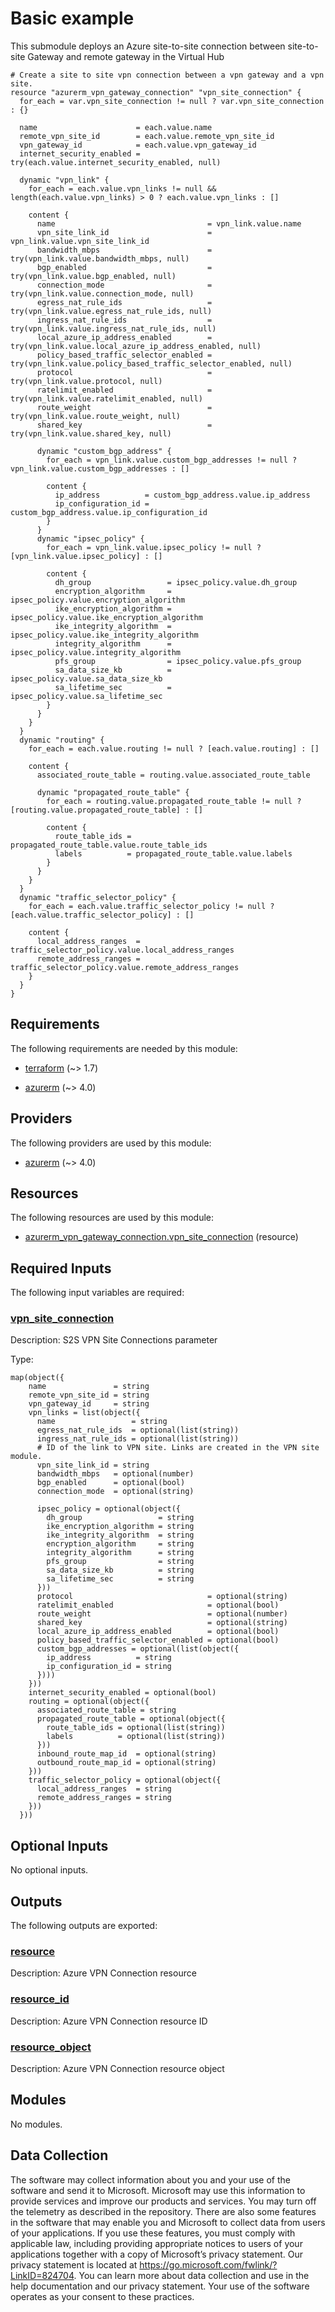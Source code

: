 <!-- BEGIN_TF_DOCS -->
# Basic example

This submodule deploys an Azure site-to-site connection between site-to-site Gateway and remote gateway in the Virtual Hub

```hcl
# Create a site to site vpn connection between a vpn gateway and a vpn site.
resource "azurerm_vpn_gateway_connection" "vpn_site_connection" {
  for_each = var.vpn_site_connection != null ? var.vpn_site_connection : {}

  name                      = each.value.name
  remote_vpn_site_id        = each.value.remote_vpn_site_id
  vpn_gateway_id            = each.value.vpn_gateway_id
  internet_security_enabled = try(each.value.internet_security_enabled, null)

  dynamic "vpn_link" {
    for_each = each.value.vpn_links != null && length(each.value.vpn_links) > 0 ? each.value.vpn_links : []

    content {
      name                                  = vpn_link.value.name
      vpn_site_link_id                      = vpn_link.value.vpn_site_link_id
      bandwidth_mbps                        = try(vpn_link.value.bandwidth_mbps, null)
      bgp_enabled                           = try(vpn_link.value.bgp_enabled, null)
      connection_mode                       = try(vpn_link.value.connection_mode, null)
      egress_nat_rule_ids                   = try(vpn_link.value.egress_nat_rule_ids, null)
      ingress_nat_rule_ids                  = try(vpn_link.value.ingress_nat_rule_ids, null)
      local_azure_ip_address_enabled        = try(vpn_link.value.local_azure_ip_address_enabled, null)
      policy_based_traffic_selector_enabled = try(vpn_link.value.policy_based_traffic_selector_enabled, null)
      protocol                              = try(vpn_link.value.protocol, null)
      ratelimit_enabled                     = try(vpn_link.value.ratelimit_enabled, null)
      route_weight                          = try(vpn_link.value.route_weight, null)
      shared_key                            = try(vpn_link.value.shared_key, null)

      dynamic "custom_bgp_address" {
        for_each = vpn_link.value.custom_bgp_addresses != null ? vpn_link.value.custom_bgp_addresses : []

        content {
          ip_address          = custom_bgp_address.value.ip_address
          ip_configuration_id = custom_bgp_address.value.ip_configuration_id
        }
      }
      dynamic "ipsec_policy" {
        for_each = vpn_link.value.ipsec_policy != null ? [vpn_link.value.ipsec_policy] : []

        content {
          dh_group                 = ipsec_policy.value.dh_group
          encryption_algorithm     = ipsec_policy.value.encryption_algorithm
          ike_encryption_algorithm = ipsec_policy.value.ike_encryption_algorithm
          ike_integrity_algorithm  = ipsec_policy.value.ike_integrity_algorithm
          integrity_algorithm      = ipsec_policy.value.integrity_algorithm
          pfs_group                = ipsec_policy.value.pfs_group
          sa_data_size_kb          = ipsec_policy.value.sa_data_size_kb
          sa_lifetime_sec          = ipsec_policy.value.sa_lifetime_sec
        }
      }
    }
  }
  dynamic "routing" {
    for_each = each.value.routing != null ? [each.value.routing] : []

    content {
      associated_route_table = routing.value.associated_route_table

      dynamic "propagated_route_table" {
        for_each = routing.value.propagated_route_table != null ? [routing.value.propagated_route_table] : []

        content {
          route_table_ids = propagated_route_table.value.route_table_ids
          labels          = propagated_route_table.value.labels
        }
      }
    }
  }
  dynamic "traffic_selector_policy" {
    for_each = each.value.traffic_selector_policy != null ? [each.value.traffic_selector_policy] : []

    content {
      local_address_ranges  = traffic_selector_policy.value.local_address_ranges
      remote_address_ranges = traffic_selector_policy.value.remote_address_ranges
    }
  }
}

```

<!-- markdownlint-disable MD033 -->
## Requirements

The following requirements are needed by this module:

- <a name="requirement_terraform"></a> [terraform](#requirement\_terraform) (~> 1.7)

- <a name="requirement_azurerm"></a> [azurerm](#requirement\_azurerm) (~> 4.0)

## Providers

The following providers are used by this module:

- <a name="provider_azurerm"></a> [azurerm](#provider\_azurerm) (~> 4.0)

## Resources

The following resources are used by this module:

- [azurerm_vpn_gateway_connection.vpn_site_connection](https://registry.terraform.io/providers/hashicorp/azurerm/latest/docs/resources/vpn_gateway_connection) (resource)

<!-- markdownlint-disable MD013 -->
## Required Inputs

The following input variables are required:

### <a name="input_vpn_site_connection"></a> [vpn\_site\_connection](#input\_vpn\_site\_connection)

Description: S2S VPN Site Connections parameter

Type:

```hcl
map(object({
    name               = string
    remote_vpn_site_id = string
    vpn_gateway_id     = string
    vpn_links = list(object({
      name                 = string
      egress_nat_rule_ids  = optional(list(string))
      ingress_nat_rule_ids = optional(list(string))
      # ID of the link to VPN site. Links are created in the VPN site module.
      vpn_site_link_id = string
      bandwidth_mbps   = optional(number)
      bgp_enabled      = optional(bool)
      connection_mode  = optional(string)

      ipsec_policy = optional(object({
        dh_group                 = string
        ike_encryption_algorithm = string
        ike_integrity_algorithm  = string
        encryption_algorithm     = string
        integrity_algorithm      = string
        pfs_group                = string
        sa_data_size_kb          = string
        sa_lifetime_sec          = string
      }))
      protocol                              = optional(string)
      ratelimit_enabled                     = optional(bool)
      route_weight                          = optional(number)
      shared_key                            = optional(string)
      local_azure_ip_address_enabled        = optional(bool)
      policy_based_traffic_selector_enabled = optional(bool)
      custom_bgp_addresses = optional(list(object({
        ip_address          = string
        ip_configuration_id = string
      })))
    }))
    internet_security_enabled = optional(bool)
    routing = optional(object({
      associated_route_table = string
      propagated_route_table = optional(object({
        route_table_ids = optional(list(string))
        labels          = optional(list(string))
      }))
      inbound_route_map_id  = optional(string)
      outbound_route_map_id = optional(string)
    }))
    traffic_selector_policy = optional(object({
      local_address_ranges  = string
      remote_address_ranges = string
    }))
  }))
```

## Optional Inputs

No optional inputs.

## Outputs

The following outputs are exported:

### <a name="output_resource"></a> [resource](#output\_resource)

Description: Azure VPN Connection resource

### <a name="output_resource_id"></a> [resource\_id](#output\_resource\_id)

Description: Azure VPN Connection resource ID

### <a name="output_resource_object"></a> [resource\_object](#output\_resource\_object)

Description: Azure VPN Connection resource object

## Modules

No modules.

<!-- markdownlint-disable-next-line MD041 -->
## Data Collection

The software may collect information about you and your use of the software and send it to Microsoft. Microsoft may use this information to provide services and improve our products and services. You may turn off the telemetry as described in the repository. There are also some features in the software that may enable you and Microsoft to collect data from users of your applications. If you use these features, you must comply with applicable law, including providing appropriate notices to users of your applications together with a copy of Microsoft’s privacy statement. Our privacy statement is located at <https://go.microsoft.com/fwlink/?LinkID=824704>. You can learn more about data collection and use in the help documentation and our privacy statement. Your use of the software operates as your consent to these practices.
<!-- END_TF_DOCS -->